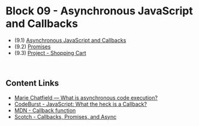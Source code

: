 # Block 09 - Asynchronous JavaScript and Callbacks

- (9.1) [Asynchronous JavaScript and Callbacks]((https://github.com/LeonarDev/Trybe/tree/main/Exercises/fundamentals/block_09/9.1))
- (9.2) [Promises]()
- (9.3) [Project - Shopping Cart]()

<br>

## Content Links
- [Marie Chatfield — What is asynchronous code execution?](http://mariechatfield.com/tutorials/explanations/asynchronous-code.html)
- [CodeBurst - JavaScript: What the heck is a Callback?](https://codeburst.io/javascript-what-the-heck-is-a-callback-aba4da2deced)
- [MDN - Callback function](https://developer.mozilla.org/en-US/docs/Glossary/Callback_function)
- [Scotch - Callbacks, Promises, and Async](https://scotch.io/courses/10-need-to-know-javascript-concepts/callbacks-promises-and-async)
